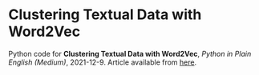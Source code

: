 # Clustering Textual Data with Word2Vec
Python code for **Clustering Textual Data with Word2Vec**, *Python in Plain English (Medium)*, 2021-12-9.
Article available from [here](https://python.plainenglish.io/clustering-textual-data-with-word2vec-866dafbd213f).
